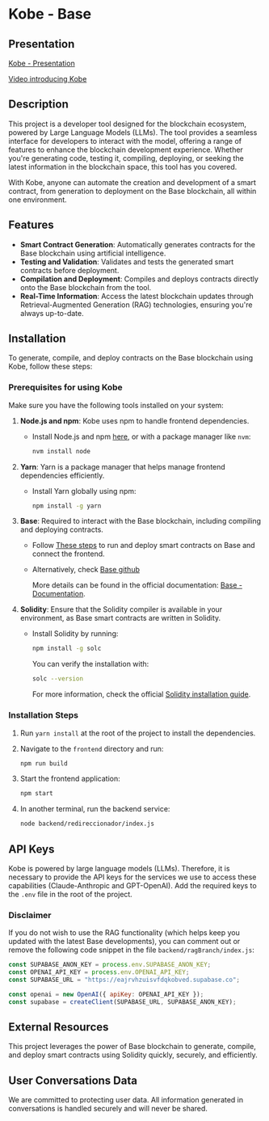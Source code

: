 # Kobe - Base

## Presentation

[Kobe - Presentation](https://drive.google.com/file/d/1HheWwN2fRFbPnCtdAUdhIdxd1DHodKHF/view)

[Video introducing Kobe](https://www.youtube.com/watch?v=Vcd_Xagnitg)

## Description

This project is a developer tool designed for the blockchain ecosystem, powered by Large Language Models (LLMs). The tool provides a seamless interface for developers to interact with the model, offering a range of features to enhance the blockchain development experience. Whether you're generating code, testing it, compiling, deploying, or seeking the latest information in the blockchain space, this tool has you covered.

With Kobe, anyone can automate the creation and development of a smart contract, from generation to deployment on the Base blockchain, all within one environment.

## Features

- **Smart Contract Generation**: Automatically generates contracts for the Base blockchain using artificial intelligence.
- **Testing and Validation**: Validates and tests the generated smart contracts before deployment.
- **Compilation and Deployment**: Compiles and deploys contracts directly onto the Base blockchain from the tool.
- **Real-Time Information**: Access the latest blockchain updates through Retrieval-Augmented Generation (RAG) technologies, ensuring you're always up-to-date.

## Installation

To generate, compile, and deploy contracts on the Base blockchain using Kobe, follow these steps:

### Prerequisites for using Kobe

Make sure you have the following tools installed on your system:

1. **Node.js and npm**: Kobe uses npm to handle frontend dependencies.
   - Install Node.js and npm [here](https://nodejs.org/en/download/), or with a package manager like `nvm`:
     ```bash
     nvm install node
     ```

2. **Yarn**: Yarn is a package manager that helps manage frontend dependencies efficiently.
   - Install Yarn globally using npm:
     ```bash
     npm install -g yarn
     ```

3. **Base**: Required to interact with the Base blockchain, including compiling and deploying contracts.
   - Follow [These steps](https://docs.base.org/docs/quickstart) to run and deploy smart contracts on Base and connect the frontend.
   - Alternatively, check [Base github](https://github.com/base-org)
     
     More details can be found in the official documentation: [Base - Documentation](https://docs.base.org/docs).

4. **Solidity**: Ensure that the Solidity compiler is available in your environment, as Base smart contracts are written in Solidity.
   - Install Solidity by running:
     ```bash
     npm install -g solc
     ```
     You can verify the installation with:
     ```bash
     solc --version
     ```
     For more information, check the official [Solidity installation guide](https://docs.soliditylang.org/en/v0.8.19/installing-solidity.html).

### Installation Steps

1. Run `yarn install` at the root of the project to install the dependencies.

2. Navigate to the `frontend` directory and run:
   ```bash
   npm run build
   ```

3. Start the frontend application:
   ```bash
   npm start
   ```

4. In another terminal, run the backend service:
   ```bash
   node backend/redireccionador/index.js
   ```

## API Keys

Kobe is powered by large language models (LLMs). Therefore, it is necessary to provide the API keys for the services we use to access these capabilities (Claude-Anthropic and GPT-OpenAI). Add the required keys to the `.env` file in the root of the project.

### Disclaimer

If you do not wish to use the RAG functionality (which helps keep you updated with the latest Base developments), you can comment out or remove the following code snippet in the file `backend/ragBranch/index.js`:

```javascript
const SUPABASE_ANON_KEY = process.env.SUPABASE_ANON_KEY;
const OPENAI_API_KEY = process.env.OPENAI_API_KEY;
const SUPABASE_URL = "https://eajrvhzuisvfdqkobved.supabase.co";

const openai = new OpenAI({ apiKey: OPENAI_API_KEY });
const supabase = createClient(SUPABASE_URL, SUPABASE_ANON_KEY);
```

## External Resources

This project leverages the power of Base blockchain to generate, compile, and deploy smart contracts using Solidity quickly, securely, and efficiently.

## User Conversations Data

We are committed to protecting user data. All information generated in conversations is handled securely and will never be shared.
